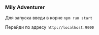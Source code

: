 ### Mily Adventurer
Для запуска введи в корне `npm run start`

Перейди по адресу `http://localhost:9000`
